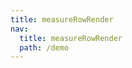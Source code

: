 ```yaml
---
title: measureRowRender
nav:
  title: measureRowRender
  path: /demo
---
```


<code src="../examples/measureRowRender.tsx"></code>
